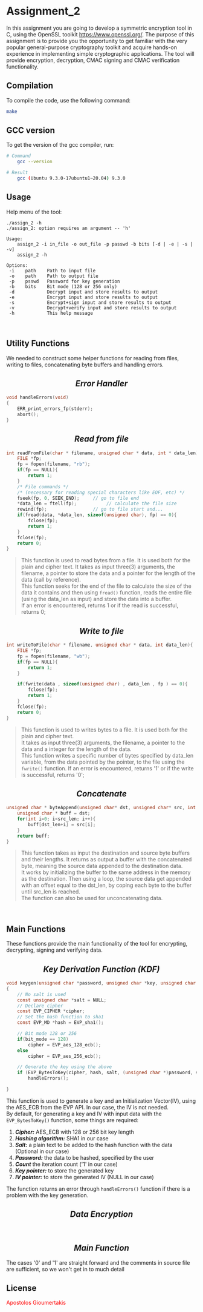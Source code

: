 # Assignment_2

In this assignment you are going to develop a symmetric encryption tool in C, using the OpenSSL toolkit https://www.openssl.org/. The purpose of this assignment is to provide you the opportunity to get familiar with the very popular general-purpose cryptography toolkit and acquire hands-on experience in implementing simple cryptographic applications. The tool will provide encryption, decryption, CMAC signing and CMAC verification functionality.

## Compilation

To compile the code, use the following command:

```bash
make
```

## GCC version
To get the version of the gcc compiler, run:
```bash
# Command 
    gcc --version

# Result
    gcc (Ubuntu 9.3.0-17ubuntu1~20.04) 9.3.0
```

## Usage
Help menu of the tool:
```
./assign_2 -h
./assign_2: option requires an argument -- 'h'

Usage:
    assign_2 -i in_file -o out_file -p passwd -b bits [-d | -e | -s | -v]
    assign_2 -h

Options:
 -i    path    Path to input file
 -o    path    Path to output file
 -p    psswd   Password for key generation
 -b    bits    Bit mode (128 or 256 only)
 -d            Decrypt input and store results to output
 -e            Encrypt input and store results to output
 -s            Encrypt+sign input and store results to output
 -v            Decrypt+verify input and store results to output
 -h            This help message
```

<p>&nbsp;</p>

## Utility Functions
We needed to construct some helper functions for reading from files, writing to files, concatenating byte buffers and handling errors.

## <center>*Error Handler*</center>
```c
void handleErrors(void)
{
    ERR_print_errors_fp(stderr);
    abort();
}
```

## <center>*Read from file*</center>
```c
int readFromFile(char * filename, unsigned char * data, int * data_len){
    FILE *fp;
   	fp = fopen(filename, "rb");
    if(fp == NULL){
        return 1;
    }
    /* File commands */ 
    /* (necessary for reading special characters like EOF, etc) */
    fseek(fp, 0, SEEK_END);     // go to file end
    *data_len = ftell(fp);           // calculate the file size
    rewind(fp);                 // go to file start and...
    if(fread(data, *data_len, sizeof(unsigned char), fp) == 0){
        fclose(fp);
        return 1;
    }
    fclose(fp);
    return 0;
}
```
>This function is used to read bytes from a file. It is used both for the plain and cipher text. It takes as input three(3) arguments, the filename, a pointer to store the data and a pointer  for the length of the data (call by reference).<br>
This function seeks for the end of the file to calculate the size of the data it contains and then using ```fread()```  function, reads the entire file (using the data_len as input) and store the data into a buffer.<br>
If an error is encountered, returns 1 or if the read is successful, returns 0;
## <center>*Write to file*</center>
```c
int writeToFile(char * filename, unsigned char * data, int data_len){
    FILE *fp;
   	fp = fopen(filename, "wb");
    if(fp == NULL){
        return 1;
    }

    if(fwrite(data , sizeof(unsigned char) , data_len , fp ) == 0){
		fclose(fp);
        return 1;
	}
    fclose(fp);
    return 0;
}
```
>This function is used to writes bytes to a file. It is used both for the plain and cipher text.<br>
It takes as input three(3) arguments, the filename, a pointer to the data and a integer for the length of the data.<br> 
This function writes a specific number of bytes specified by data_len variable, from the data pointed by the pointer, to the file using the ```fwrite()```  function.
If an error is encountered, returns '1' or if the write is successful, returns '0';

## <center>*Concatenate*</center>
```c
unsigned char * byteAppend(unsigned char* dst, unsigned char* src, int dst_len, int src_len){
    unsigned char * buff = dst;
    for(int i=0; i<src_len; i++){
        buff[dst_len+i] = src[i];
    }
    return buff;
}
```
>This function takes as input the destination and source byte buffers and their lengths. It returns as output a buffer with the concatenated byte, meaning the source data appended to the destination data. <br>
It works by initializing the buffer to the same address in the memory as the destination. Then using a loop, the source data get appended with an offset equal to the dst_len, by coping each byte to the buffer until src_len is reached. <br> 
The function can also be used for unconcatenating data. 

<p>&nbsp;</p>

## Main Functions
These functions provide the main functionality of the tool for encrypting, decrypting, signing and verifying data.

## <center>*Key Derivation Function (KDF)*</center>
```c
void keygen(unsigned char *password, unsigned char *key, unsigned char *iv, int bit_mode)
{	
	// No salt is used
	const unsigned char *salt = NULL;
	// Declare cipher
	const EVP_CIPHER *cipher;
	// Set the hash function to sha1
	const EVP_MD *hash = EVP_sha1();

	// Bit mode 128 or 256
	if(bit_mode == 128) 
		cipher = EVP_aes_128_ecb();
	else
		cipher = EVP_aes_256_ecb();

	// Generate the key using the above
	if (EVP_BytesToKey(cipher, hash, salt, (unsigned char *)password, strlen((char *)password), 1, key, iv) == 0)
		handleErrors();

}
```
This function is used to generate a key and an Initialization Vector(IV), using the AES_ECB from the EVP API. In our case, the IV is not needed.<br> 
By default, for generating a key and IV with input data with the ```EVP_BytesToKey()``` function, some things are required:
1. ***Cipher:*** AES_ECB with 128 or 256 bit key length 
2. ***Hashing algorithm:*** SHA1 in our case
3. ***Salt:*** a plain text to be added to the hash function with the data (Optional in our case)
4. ***Password:*** the data to be hashed, specified by the user
5. ***Count*** the iteration count ('1' in our case)
6. ***Key pointer:*** to store the generated key
7. ***IV pointer:*** to store the generated IV (NULL in our case)

The function returns an error through ```handleErrors()``` function if there is a problem with the key generation. 

## <center>*Data Encryption*</center>


<p>&nbsp;</p>

## <center>*Main Function*</center>
The cases '0' and '1' are straight forward and the comments in source file are sufficient, so we won't get in to much detail


## License
<p style="color:red;">Apostolos Gioumertakis</p>